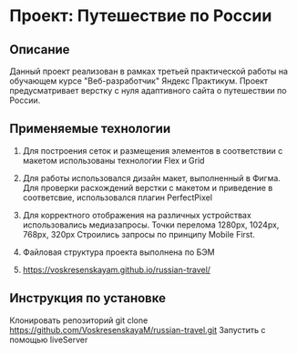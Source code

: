 # Проект: Путешествие по России

## Описание
Данный проект реализован в рамках третьей практической работы на обучающем курсе "Веб-разработчик" Яндекс Практикум.
Проект предусматривает верстку с нуля адаптивного сайта о путешествии по России.

## Применяемые технологии 
1. Для построения сеток и размещения элементов в соответствии с макетом
использованы технологии Flex и Grid

2. Для работы использовался дизайн макет, выполненный в Фигма. Для проверки 
расхождений верстки с макетом и приведение в соответсвие, использовался плагин PerfectPixel

3. Для корректного отображения на различных устройствах использовались медиазапросы. Точки перелома 1280px, 1024px, 768px, 320px
Строились запросы по принципу Mobile First.

4. Файловая структура проекта выполнена по БЭМ

5. https://voskresenskayam.github.io/russian-travel/

## Инструкция по установке
Клонировать репозиторий git clone https://github.com/VoskresenskayaM/russian-travel.git
Запустить с помощью liveServer

